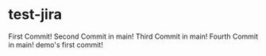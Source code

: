 # test-jira
First Commit!
Second Commit in main!
Third Commit in main!
Fourth Commit in main!
demo's first commit!
